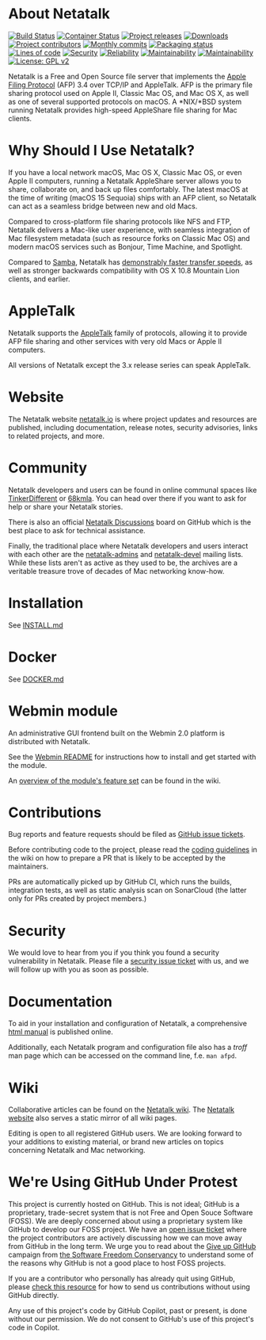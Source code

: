 # About Netatalk

[![Build Status](https://github.com/Netatalk/netatalk/actions/workflows/build.yml/badge.svg)](https://github.com/Netatalk/netatalk/actions/workflows/build.yml)
[![Container Status](https://github.com/Netatalk/netatalk/actions/workflows/containers.yml/badge.svg)](https://github.com/Netatalk/netatalk/actions/workflows/containers.yml)
[![Project releases](https://img.shields.io/github/release/Netatalk/netatalk)](https://github.com/Netatalk/netatalk/releases)
[![Downloads](https://img.shields.io/github/downloads/Netatalk/netatalk/total)](https://github.com/Netatalk/netatalk/releases)
[![Project contributors](https://img.shields.io/github/contributors/Netatalk/netatalk)](https://github.com/Netatalk/netatalk/graphs/contributors)
[![Monthly commits](https://img.shields.io/github/commit-activity/m/Netatalk/netatalk)](https://github.com/Netatalk/netatalk/graphs/commit-activity)
[![Packaging status](https://repology.org/badge/tiny-repos/netatalk.svg)](https://repology.org/project/netatalk/versions)
[![Lines of code](https://sonarcloud.io/api/project_badges/measure?project=Netatalk_netatalk&metric=ncloc)](https://sonarcloud.io/project/overview?id=Netatalk_netatalk)
[![Security](https://sonarcloud.io/api/project_badges/measure?project=Netatalk_netatalk&metric=security_rating)](https://sonarcloud.io/project/overview?id=Netatalk_netatalk)
[![Reliability](https://sonarcloud.io/api/project_badges/measure?project=Netatalk_netatalk&metric=reliability_rating)](https://sonarcloud.io/project/overview?id=Netatalk_netatalk)
[![Maintainability](https://sonarcloud.io/api/project_badges/measure?project=Netatalk_netatalk&metric=sqale_rating)](https://sonarcloud.io/project/overview?id=Netatalk_netatalk)
[![Maintainability](https://sonarcloud.io/api/project_badges/measure?project=Netatalk_netatalk&metric=duplicated_lines_density)](https://sonarcloud.io/project/overview?id=Netatalk_netatalk)
[![License: GPL v2](https://img.shields.io/github/license/Netatalk/netatalk)](https://github.com/Netatalk/netatalk/blob/main/COPYING)

Netatalk is a Free and Open Source file server that implements the [Apple Filing Protocol](https://en.wikipedia.org/wiki/Apple_Filing_Protocol) (AFP) 3.4 over TCP/IP and AppleTalk.
AFP is the primary file sharing protocol used on Apple II, Classic Mac OS, and Mac OS X, as well as one of several supported protocols on macOS.
A *NIX/*BSD system running Netatalk provides high-speed AppleShare file sharing for Mac clients.

# Why Should I Use Netatalk?

If you have a local network macOS, Mac OS X, Classic Mac OS, or even Apple II computers,
running a Netatalk AppleShare server allows you to share, collaborate on, and back up files comfortably.
The latest macOS at the time of writing (macOS 15 Sequoia) ships with an AFP client,
so Netatalk can act as a seamless bridge between new and old Macs.

Compared to cross-platform file sharing protocols like NFS and FTP, Netatalk delivers a Mac-like user experience,
with seamless integration of Mac filesystem metadata (such as resource forks on Classic Mac OS) and modern macOS services such as Bonjour, Time Machine, and Spotlight.

Compared to [Samba](https://www.samba.org/), Netatalk has [demonstrably faster transfer speeds](https://github.com/Netatalk/netatalk/wiki/Benchmarks), as well as stronger backwards compatibility with OS X 10.8 Mountain Lion clients, and earlier.

# AppleTalk

Netatalk supports the [AppleTalk](https://en.wikipedia.org/wiki/AppleTalk) family of protocols, allowing it to provide AFP file sharing and other services with very old Macs or Apple II computers.

All versions of Netatalk except the 3.x release series can speak AppleTalk.

# Website

The Netatalk website [netatalk.io](https://netatalk.io) is where project updates and resources are published, including documentation, release notes, security advisories, links to related projects, and more.

# Community

Netatalk developers and users can be found in online communal spaces like [TinkerDifferent](https://tinkerdifferent.com/) or [68kmla](https://68kmla.org/).
You can head over there if you want to ask for help or share your Netatalk stories.

There is also an official [Netatalk Discussions](https://github.com/Netatalk/netatalk/discussions) board on GitHub which is the best place to ask for technical assistance.

Finally, the traditional place where Netatalk developers and users interact with each other are the [netatalk-admins](https://sourceforge.net/p/netatalk/mailman/netatalk-admins/) and [netatalk-devel](https://sourceforge.net/p/netatalk/mailman/netatalk-devel/) mailing lists.
While these lists aren't as active as they used to be, the archives are a veritable treasure trove of decades of Mac networking know-how.

# Installation

See [INSTALL.md](https://github.com/Netatalk/netatalk/blob/main/INSTALL.md)

# Docker

See [DOCKER.md](https://github.com/Netatalk/netatalk/blob/main/DOCKER.md)

# Webmin module

An administrative GUI frontend built on the Webmin 2.0 platform is distributed with Netatalk.

See the [Webmin README](https://github.com/Netatalk/netatalk/blob/main/contrib/webmin_module/README.md) for instructions how to install and get started with the module.

An [overview of the module's feature set](https://github.com/Netatalk/netatalk/wiki/Webmin-Module) can be found in the wiki.

# Contributions

Bug reports and feature requests should be filed as [GitHub issue tickets](https://github.com/Netatalk/netatalk/issues).

Before contributing code to the project, please read the [coding guidelines](https://github.com/Netatalk/netatalk/wiki/Developer-Notes) in the wiki on how to prepare a PR that is likely to be accepted by the maintainers.

PRs are automatically picked up by GitHub CI, which runs the builds, integration tests, as well as static analysis scan on SonarCloud (the latter only for PRs created by project members.)

# Security

We would love to hear from you if you think you found a security vulnerability in Netatalk.
Please file a [security issue ticket](https://github.com/Netatalk/netatalk/security/advisories/new) with us, and we will follow up with you as soon as possible.

# Documentation

To aid in your installation and configuration of Netatalk, a comprehensive [html manual](https://netatalk.io/stable/htmldocs/) is published online.

Additionally, each Netatalk program and configuration file also has a _troff_ man page which can be accessed on the command line, f.e. `man afpd`.

# Wiki

Collaborative articles can be found on the [Netatalk wiki](https://github.com/Netatalk/netatalk/wiki).
The [Netatalk website](https://netatalk.io/docs) also serves a static mirror of all wiki pages.

Editing is open to all registered GitHub users.
We are looking forward to your additions to existing material, or brand new articles on topics concerning Netatalk and Mac networking.

# We're Using GitHub Under Protest

This project is currently hosted on GitHub.  This is not ideal; GitHub is a
proprietary, trade-secret system that is not Free and Open Souce Software
(FOSS).  We are deeply concerned about using a proprietary system like GitHub
to develop our FOSS project.  We have an
[open issue ticket](https://gitlab.com/netatalk-team/netatalk/-/issues/1) where the
project contributors are actively discussing how we can move away from GitHub
in the long term.  We urge you to read about the
[Give up GitHub](https://GiveUpGitHub.org) campaign from
[the Software Freedom Conservancy](https://sfconservancy.org) to understand
some of the reasons why GitHub is not a good place to host FOSS projects.

If you are a contributor who personally has already quit using GitHub, please
[check this resource](https://netatalk.io/docs/Developer-FAQ) for how to send us contributions without
using GitHub directly.

Any use of this project's code by GitHub Copilot, past or present, is done
without our permission.  We do not consent to GitHub's use of this project's
code in Copilot.

